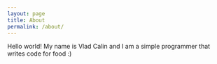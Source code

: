 ```yaml
---
layout: page
title: About
permalink: /about/
---
```


Hello world! My name is Vlad Calin and I am a simple programmer that writes code for food :)


